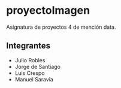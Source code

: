 # proyectoImagen
Asignatura de proyectos 4 de mención data.

## Integrantes
- Julio Robles
- Jorge de Santiago
- Luis Crespo
- Manuel Saravia
